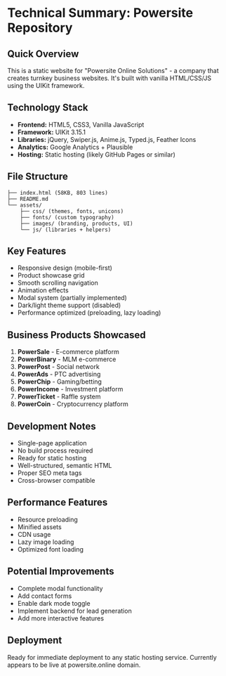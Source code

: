 # Technical Summary: Powersite Repository

## Quick Overview
This is a static website for "Powersite Online Solutions" - a company that creates turnkey business websites. It's built with vanilla HTML/CSS/JS using the UIKit framework.

## Technology Stack
- **Frontend:** HTML5, CSS3, Vanilla JavaScript
- **Framework:** UIKit 3.15.1
- **Libraries:** jQuery, Swiper.js, Anime.js, Typed.js, Feather Icons
- **Analytics:** Google Analytics + Plausible
- **Hosting:** Static hosting (likely GitHub Pages or similar)

## File Structure
```
├── index.html (58KB, 803 lines)
├── README.md
└── assets/
    ├── css/ (themes, fonts, unicons)
    ├── fonts/ (custom typography)
    ├── images/ (branding, products, UI)
    └── js/ (libraries + helpers)
```

## Key Features
- Responsive design (mobile-first)
- Product showcase grid
- Smooth scrolling navigation
- Animation effects
- Modal system (partially implemented)
- Dark/light theme support (disabled)
- Performance optimized (preloading, lazy loading)

## Business Products Showcased
1. **PowerSale** - E-commerce platform
2. **PowerBinary** - MLM e-commerce
3. **PowerPost** - Social network
4. **PowerAds** - PTC advertising
5. **PowerChip** - Gaming/betting
6. **PowerIncome** - Investment platform
7. **PowerTicket** - Raffle system
8. **PowerCoin** - Cryptocurrency platform

## Development Notes
- Single-page application
- No build process required
- Ready for static hosting
- Well-structured, semantic HTML
- Proper SEO meta tags
- Cross-browser compatible

## Performance Features
- Resource preloading
- Minified assets
- CDN usage
- Lazy image loading
- Optimized font loading

## Potential Improvements
- Complete modal functionality
- Add contact forms
- Enable dark mode toggle
- Implement backend for lead generation
- Add more interactive features

## Deployment
Ready for immediate deployment to any static hosting service. Currently appears to be live at powersite.online domain.
